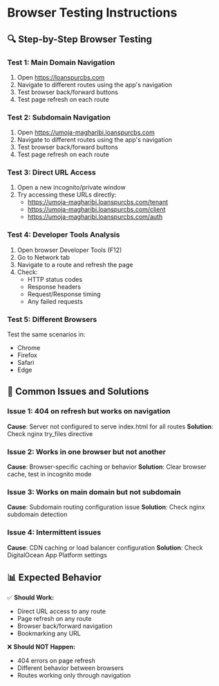 # Browser Testing Instructions

## 🔍 Step-by-Step Browser Testing

### Test 1: Main Domain Navigation
1. Open https://loanspurcbs.com
2. Navigate to different routes using the app's navigation
3. Test browser back/forward buttons
4. Test page refresh on each route

### Test 2: Subdomain Navigation
1. Open https://umoja-magharibi.loanspurcbs.com
2. Navigate to different routes using the app's navigation
3. Test browser back/forward buttons
4. Test page refresh on each route

### Test 3: Direct URL Access
1. Open a new incognito/private window
2. Try accessing these URLs directly:
   - https://umoja-magharibi.loanspurcbs.com/tenant
   - https://umoja-magharibi.loanspurcbs.com/client
   - https://umoja-magharibi.loanspurcbs.com/auth

### Test 4: Developer Tools Analysis
1. Open browser Developer Tools (F12)
2. Go to Network tab
3. Navigate to a route and refresh the page
4. Check:
   - HTTP status codes
   - Response headers
   - Request/Response timing
   - Any failed requests

### Test 5: Different Browsers
Test the same scenarios in:
- Chrome
- Firefox
- Safari
- Edge

## 🐛 Common Issues and Solutions

### Issue 1: 404 on refresh but works on navigation
**Cause**: Server not configured to serve index.html for all routes
**Solution**: Check nginx try_files directive

### Issue 2: Works in one browser but not another
**Cause**: Browser-specific caching or behavior
**Solution**: Clear browser cache, test in incognito mode

### Issue 3: Works on main domain but not subdomain
**Cause**: Subdomain routing configuration issue
**Solution**: Check nginx subdomain detection

### Issue 4: Intermittent issues
**Cause**: CDN caching or load balancer configuration
**Solution**: Check DigitalOcean App Platform settings

## 📊 Expected Behavior

✅ **Should Work:**
- Direct URL access to any route
- Page refresh on any route
- Browser back/forward navigation
- Bookmarking any URL

❌ **Should NOT Happen:**
- 404 errors on page refresh
- Different behavior between browsers
- Routes working only through navigation